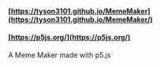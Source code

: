 #### [https://tyson3101.github.io/MemeMaker](https://tyson3101.github.io/MemeMaker/)

#### [https://p5js.org/](https://p5js.org/)

<p>A Meme Maker made with p5.js</p>
